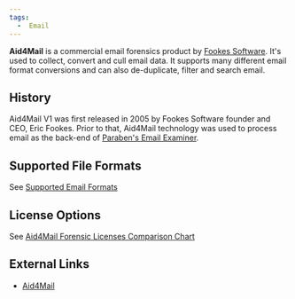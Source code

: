```yaml
---
tags:
  -  Email
---
```

**Aid4Mail** is a commercial email forensics product by [Fookes
Software](fookes_software.md). It's used to collect, convert and
cull email data. It supports many different email format conversions and
can also de-duplicate, filter and search email.

## History

Aid4Mail V1 was first released in 2005 by Fookes Software founder and
CEO, Eric Fookes. Prior to that, Aid4Mail technology was used to process
email as the back-end of [Paraben's Email
Examiner](paraben's_email_examiner.md).

## Supported File Formats

See [Supported Email
Formats](http://www.aid4mail.com/supported-email-formats)

## License Options

See [Aid4Mail Forensic Licenses Comparison
Chart](http://www.aid4mail.com/ediscovery-forensics-feature-comparison)

## External Links

- [Aid4Mail](http://aid4mail.com)

